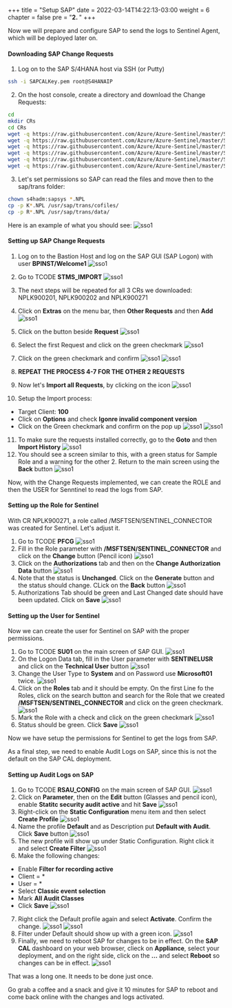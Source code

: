 +++
title = "Setup SAP"
date = 2022-03-14T14:22:13-03:00
weight = 6
chapter = false
pre = "<b>2. </b>"
+++

Now we will prepare and configure SAP to send the logs to Sentinel Agent, which will be deployed later on. 

#### Downloading  SAP Change Requests

1. Log on to the SAP S/4HANA host via SSH (or Putty)
```sh
ssh -i SAPCALKey.pem root@S4HANAIP
```
2. On the host console, create a directory and download the Change Requests:
```sh
cd
mkdir CRs
cd CRs
wget -q https://raw.githubusercontent.com/Azure/Azure-Sentinel/master/Solutions/SAP/CR/K900271.NPL
wget -q https://raw.githubusercontent.com/Azure/Azure-Sentinel/master/Solutions/SAP/CR/R900271.NPL
wget -q https://raw.githubusercontent.com/Azure/Azure-Sentinel/master/Solutions/SAP/CR/K900202.NPL
wget -q https://raw.githubusercontent.com/Azure/Azure-Sentinel/master/Solutions/SAP/CR/R900202.NPL
wget -q https://raw.githubusercontent.com/Azure/Azure-Sentinel/master/Solutions/SAP/CR/K900201.NPL
wget -q https://raw.githubusercontent.com/Azure/Azure-Sentinel/master/Solutions/SAP/CR/R900201.NPL
```
3. Let's set permissions so SAP can read the files and move then to the sap/trans folder:
```sh
chown s4hadm:sapsys *.NPL
cp -p K*.NPL /usr/sap/trans/cofiles/
cp -p R*.NPL /usr/sap/trans/data/
``` 

Here is an example of what you should see: 
![sso1](/images/sent3-1.png?height=350px) 

#### Setting up SAP Change Requests

1. Log on to the Bastion Host and log on the SAP GUI (SAP Logon) with user **BPINST/Welcome1**
![sso1](/images/sent3-2.png?height=450px) 
2. Go to TCODE **STMS_IMPORT**
![sso1](/images/sent3-3.png?height=450px) 
3. The next steps will be repeated for all 3 CRs we downloaded: NPLK900201, NPLK900202 and NPLK900271
4. Click on **Extras** on the menu bar, then **Other Requests** and then **Add** 
![sso1](/images/sent3-4.png?height=350px) 
5. Click on the button beside **Request** 
![sso1](/images/sent3-5.png?height=350px) 
6. Select the first Request and click on the green checkmark
![sso1](/images/sent3-6.png?height=500px) 
7. Click on the green checkmark and confirm 
![sso1](/images/sent3-7.png?height=250px) 
![sso1](/images/sent3-8.png?height=150px) 
8. **REPEAT THE PROCESS 4-7 FOR THE OTHER 2 REQUESTS**

9. Now let's **Import all Requests**, by clicking on the icon
![sso1](/images/sent3-9.png?height=350px) 
10. Setup the Import process: 
- Target Client: **100** 
- Click on **Options** and check **Igonre invalid component version** 
- Click on the Green checkmark and confirm on the pop up
![sso1](/images/sent3-10.png?height=450px) 
![sso1](/images/sent3-11.png?height=250px) 

11. To make sure the requests installed correctly, go to the **Goto** and then **Import History** 
![sso1](/images/sent3-12.png?height=350px) 
12. You should see a screen similar to this, with a green status for Sample Role and a warning for the other 2. Return to the main screen using the **Back** button
![sso1](/images/sent3-13.png?height=350px) 

Now, with the Change Requests implemented, we can create the ROLE and then the USER for Senntinel to read the logs from SAP. 

#### Setting up the Role for Sentinel 

With CR NPLK900271, a role called /MSFTSEN/SENTINEL_CONNECTOR was created for Sentinel. Let's adjust it.

1. Go to TCODE **PFCG**
![sso1](/images/sent4-1.png?height=450px) 
2. Fill in the Role parameter with **/MSFTSEN/SENTINEL_CONNECTOR** and click on the **Change** button (Pencil icon)
![sso1](/images/sent4-2.png?height=450px) 
3. Click on the **Authorizations** tab and then on the **Change Authorization Data** button
![sso1](/images/sent4-3.png?height=450px) 
4. Note that the status is **Unchanged**. Click on the **Generate** button and the status should change. CLick on the **Back** button
![sso1](/images/sent4-4.png?height=350px) 
5. Authorizations Tab should be green and Last Changed date should have been updated. Click on **Save**
![sso1](/images/sent4-5.png?height=350px) 

#### Setting up the User for Sentinel

Now we can create the user for Sentinel on SAP with the proper permissions.

1. Go to TCODE **SU01** on the main screen of SAP GUI.
![sso1](/images/sent4-6.png?height=450px) 
2. On the Logon Data tab, fill in the User parameter with **SENTINELUSR** and click on the **Technical User** button
![sso1](/images/sent4-7.png?height=450px) 
3. Change the User Type to **System** and on Password use **Microsoft01** twice.
![sso1](/images/sent4-8.png?height=450px) 
4. Click on the **Roles** tab and it should be empty. On the first Line fo the Roles, click on the search button and search for the Role that we created **/MSFTSEN/SENTINEL_CONNECTOR** and click on the green checkmark. 
![sso1](/images/sent4-9.png?height=350px) 
5. Mark the Role with a check and click on the green checkmark
![sso1](/images/sent4-10.png?height=350px) 
6. Status should be green. Click **Save**
![sso1](/images/sent4-11.png?height=350px) 

Now we have setup the permissions for Sentinel to get the logs from SAP. 

As a final step, we need to enable Audit Logs on SAP, since this is not the default on the SAP CAL deployment. 

#### Setting up Audit Logs on SAP

1. Go to TCODE **RSAU_CONFIG** on the main screen of SAP GUI.
![sso1](/images/sent4-12.png?height=450px) 
2. Click on **Parameter**, then on the **Edit** button (Glasses and pencil icon), enable **Statitc security audit active** and hit **Save**
![sso1](/images/sent4-13.png?height=450px) 
3. Right-click on the **Static Configuration** menu item and then select **Create Profile**
![sso1](/images/sent4-14.png?height=450px) 
4. Name the profile **Default** and as Description put **Default with Audit**. Click **Save** button
![sso1](/images/sent4-15.png?height=350px) 
5. The new profile will show up under Static Configuration. Right click it and select **Create Filter**
![sso1](/images/sent4-16.png?height=350px) 
6. Make the following changes: 
- Enable **Filter for recording active** 
- Client = *
- User = * 
- Select **Classic event selection**
- Mark **All Audit Classes**
- Click **Save**
![sso1](/images/sent4-17.png?height=650px) 
7. Right click the Default profile again and select **Activate**. Confirm the change.
![sso1](/images/sent4-18.png?height=450px) 
![sso1](/images/sent4-19.png?height=150px) 
8. Filter under Default should show up with a green icon.
![sso1](/images/sent4-20.png?height=350px) 
8. Finally, we need to reboot SAP for changes to be in effect. On the **SAP CAL** dashboard on your web browser, clieck on **Appliance**, select your deployment, and on the right side, click on the **...** and select **Reboot** so changes can be in effect. 
![sso1](/images/sent4-21.png) 


That was a long one. It needs to be done just once. 

Go grab a coffee and a snack and give it 10 minutes for SAP to reboot and come back online with the changes and logs activated. 